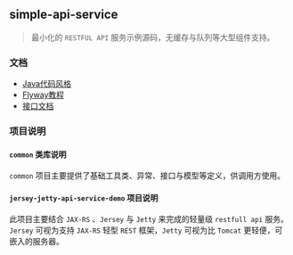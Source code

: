 simple-api-service
-----

>   最小化的 `RESTFUL API` 服务示例源码，无缓存与队列等大型组件支持。 


### 文档

- [Java代码风格](_docs/CodeStyle.md)
- [Flyway教程](_docs/Flyway.md)
- [接口文档](_docs/api.md)

### 项目说明

#### `common` 类库说明

`common` 项目主要提供了基础工具类、异常、接口与模型等定义，供调用方使用。

#### `jersey-jetty-api-service-demo` 项目说明

此项目主要结合 `JAX-RS` 、`Jersey` 与 `Jetty` 来完成的轻量级 `restfull api` 服务。`Jersey` 可视为支持 `JAX-RS` 轻型 `REST` 框架，`Jetty` 可视为比 `Tomcat` 更轻便，可嵌入的服务器。